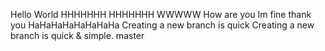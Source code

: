 Hello
World
HHHHHHH
HHHHHHH
WWWWW
How are you
Im fine thank you
HaHaHaHaHaHaHaHa
Creating a new branch is quick
Creating a new branch is quick & simple.
master